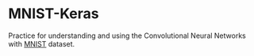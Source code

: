 # MNIST-Keras
Practice for understanding and using the Convolutional Neural Networks with [MNIST](https://en.wikipedia.org/wiki/MNIST_database) dataset.
